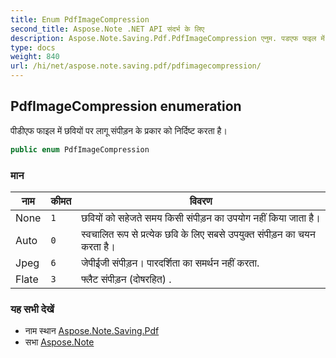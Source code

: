 ```yaml
---
title: Enum PdfImageCompression
second_title: Aspose.Note .NET API संदर्भ के लिए
description: Aspose.Note.Saving.Pdf.PdfImageCompression एनुम. पडएफ फइल में छवयं पर लगू संपड़न के प्रकर क नर्दष्ट करत है
type: docs
weight: 840
url: /hi/net/aspose.note.saving.pdf/pdfimagecompression/
---
```

## PdfImageCompression enumeration

पीडीएफ फाइल में छवियों पर लागू संपीड़न के प्रकार को निर्दिष्ट करता है।

```csharp
public enum PdfImageCompression
```

### मान

| नाम | कीमत | विवरण |
| --- | --- | --- |
| None | `1` | छवियों को सहेजते समय किसी संपीड़न का उपयोग नहीं किया जाता है। |
| Auto | `0` | स्वचालित रूप से प्रत्येक छवि के लिए सबसे उपयुक्त संपीड़न का चयन करता है। |
| Jpeg | `6` | जेपीईजी संपीड़न। पारदर्शिता का समर्थन नहीं करता. |
| Flate | `3` | फ्लैट संपीड़न (दोषरहित) . |

### यह सभी देखें

* नाम स्थान [Aspose.Note.Saving.Pdf](../../aspose.note.saving.pdf/)
* सभा [Aspose.Note](../../)


